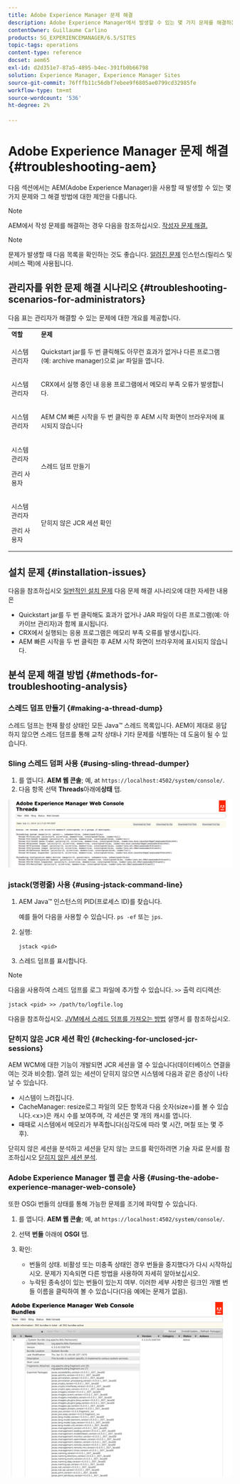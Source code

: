 ```yaml
---
title: Adobe Experience Manager 문제 해결
description: Adobe Experience Manager에서 발생할 수 있는 몇 가지 문제를 해결하는 방법에 대해 알아봅니다.
contentOwner: Guillaume Carlino
products: SG_EXPERIENCEMANAGER/6.5/SITES
topic-tags: operations
content-type: reference
docset: aem65
exl-id: d2d351e7-87a5-4895-b4ec-391fb0b66798
solution: Experience Manager, Experience Manager Sites
source-git-commit: 76fffb11c56dbf7ebee9f6805ae0799cd32985fe
workflow-type: tm+mt
source-wordcount: '536'
ht-degree: 2%

---
```


# Adobe Experience Manager 문제 해결 {#troubleshooting-aem}

다음 섹션에서는 AEM(Adobe Experience Manager)을 사용할 때 발생할 수 있는 몇 가지 문제와 그 해결 방법에 대한 제안을 다룹니다.

>[!NOTE]
>
>AEM에서 작성 문제를 해결하는 경우 다음을 참조하십시오. [작성자 문제 해결.](/help/sites-authoring/troubleshooting.md)

>[!NOTE]
>
>문제가 발생할 때 다음 목록을 확인하는 것도 좋습니다. [알려진 문제](/help/release-notes/release-notes.md) 인스턴스(릴리스 및 서비스 팩)에 사용됩니다.

## 관리자를 위한 문제 해결 시나리오 {#troubleshooting-scenarios-for-administrators}

다음 표는 관리자가 해결할 수 있는 문제에 대한 개요를 제공합니다.

<table>
 <tbody>
  <tr>
   <td><strong>역할</strong></td>
   <td><strong>문제 </strong></td>
  </tr>
  <tr>
   <td>시스템 관리자</td>
   <td><p>Quickstart jar를 두 번 클릭해도 아무런 효과가 없거나 다른 프로그램(예: archive manager)으로 jar 파일을 엽니다.</p> </td>
  </tr>
  <tr>
   <td><p>시스템 관리자</p> </td>
   <td><p>CRX에서 실행 중인 내 응용 프로그램에서 메모리 부족 오류가 발생합니다.</p> </td>
  </tr>
  <tr>
   <td><p>시스템 관리자</p> </td>
   <td><p>AEM CM 빠른 시작을 두 번 클릭한 후 AEM 시작 화면이 브라우저에 표시되지 않습니다</p> </td>
  </tr>
  <tr>
   <td><p>시스템 관리자</p> <p>관리 사용자</p> </td>
   <td><p>스레드 덤프 만들기</p> </td>
  </tr>
  <tr>
   <td><p>시스템 관리자</p> <p>관리 사용자</p> </td>
   <td><p>닫히지 않은 JCR 세션 확인</p> </td>
  </tr>
 </tbody>
</table>

## 설치 문제 {#installation-issues}

다음을 참조하십시오 [일반적인 설치 문제](/help/sites-deploying/troubleshooting.md#common-installation-issues) 다음 문제 해결 시나리오에 대한 자세한 내용은

* Quickstart jar를 두 번 클릭해도 효과가 없거나 JAR 파일이 다른 프로그램(예: 아카이브 관리자)과 함께 표시됩니다.
* CRX에서 실행되는 응용 프로그램은 메모리 부족 오류를 발생시킵니다.
* AEM 빠른 시작을 두 번 클릭한 후 AEM 시작 화면이 브라우저에 표시되지 않습니다.

## 분석 문제 해결 방법 {#methods-for-troubleshooting-analysis}

### 스레드 덤프 만들기 {#making-a-thread-dump}

스레드 덤프는 현재 활성 상태인 모든 Java™ 스레드 목록입니다. AEM이 제대로 응답하지 않으면 스레드 덤프를 통해 교착 상태나 기타 문제를 식별하는 데 도움이 될 수 있습니다.

### Sling 스레드 덤퍼 사용 {#using-sling-thread-dumper}

1. 를 엽니다. **AEM 웹 콘솔**; 예, at `https://localhost:4502/system/console/`.
1. 다음 항목 선택 **Threads**&#x200B;아래에&#x200B;**상태** 탭.

![screen_shot_2012-02-13at43925pm](assets/screen_shot_2012-02-13at43925pm.png)

### jstack(명령줄) 사용 {#using-jstack-command-line}

1. AEM Java™ 인스턴스의 PID(프로세스 ID)를 찾습니다.

   예를 들어 다음을 사용할 수 있습니다. `ps -ef` 또는 `jps`.

1. 실행:

   `jstack <pid>`

1. 스레드 덤프를 표시합니다.

>[!NOTE]
>
>다음을 사용하여 스레드 덤프를 로그 파일에 추가할 수 있습니다. `>>` 출력 리디렉션:
>
>`jstack <pid> >> /path/to/logfile.log`

다음을 참조하십시오. [JVM에서 스레드 덤프를 가져오는 방법](https://experienceleague.adobe.com/docs/experience-cloud-kcs/kbarticles/KA-17452.html) 설명서 를 참조하십시오.

### 닫히지 않은 JCR 세션 확인 {#checking-for-unclosed-jcr-sessions}

AEM WCM에 대한 기능이 개발되면 JCR 세션을 열 수 있습니다(데이터베이스 연결을 여는 것과 비슷함). 열려 있는 세션이 닫히지 않으면 시스템에 다음과 같은 증상이 나타날 수 있습니다.

* 시스템이 느려집니다.
* CacheManager: resize로그 파일의 모든 항목과 다음 숫자(size=)를 볼 수 있습니다.&lt;x>)은 캐시 수를 보여주며, 각 세션은 몇 개의 캐시를 엽니다.
* 때때로 시스템에서 메모리가 부족합니다(심각도에 따라 몇 시간, 며칠 또는 몇 주 후).

닫히지 않은 세션을 분석하고 세션을 닫지 않는 코드를 확인하려면 기술 자료 문서를 참조하십시오 [닫히지 않은 세션 분석](https://helpx.adobe.com/experience-manager/kb/AnalyzeUnclosedSessions.html).

### Adobe Experience Manager 웹 콘솔 사용 {#using-the-adobe-experience-manager-web-console}

또한 OSGi 번들의 상태를 통해 가능한 문제를 조기에 파악할 수 있습니다.

1. 를 엽니다. **AEM 웹 콘솔**; 예, at `https://localhost:4502/system/console/`.
1. 선택 **번들** 아래에 **OSGI** 탭.
1. 확인:

   * 번들의 상태. 비활성 또는 미충족 상태인 경우 번들을 중지했다가 다시 시작하십시오. 문제가 지속되면 다른 방법을 사용하여 자세히 알아보십시오.
   * 누락된 종속성이 있는 번들이 있는지 여부. 이러한 세부 사항은 링크인 개별 번들 이름을 클릭하여 볼 수 있습니다(다음 예에는 문제가 없음).

![screen_shot_2012-02-13at44706pm](assets/screen_shot_2012-02-13at44706pm.png)
